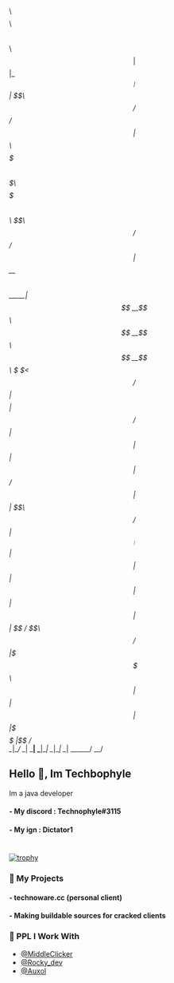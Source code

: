    $$\       $$\ $$$$$$$$\                  $$\                           $$\    
  $$  |     $$  |\__$$  __|                 $$ |                          \$$\   
 $$  /     $$  /    $$ | $$$$$$\   $$$$$$$\ $$$$$$$\  $$$$$$$\   $$$$$$\   \$$\  
$$  /     $$  /     $$ |$$  __$$\ $$  _____|$$  __$$\ $$  __$$\ $$  __$$\   \$$\ 
\$$<     $$  /      $$ |$$$$$$$$ |$$ /      $$ |  $$ |$$ |  $$ |$$ /  $$ |  $$  |
 \$$\   $$  /       $$ |$$   ____|$$ |      $$ |  $$ |$$ |  $$ |$$ |  $$ | $$  / 
  \$$\ $$  /        $$ |\$$$$$$$\ \$$$$$$$\ $$ |  $$ |$$ |  $$ |\$$$$$$  |$$  /  
   \__|\__/         \__| \_______| \_______|\__|  \__|\__|  \__| \______/ \__/   
                                                                                                                                           
    
## Hello 👋, Im Techbophyle

Im a java developer

#### - My discord : Technophyle#3115
#### - My ign : Dictator1

#



[![trophy](https://github-profile-trophy.vercel.app/?username=T3chn0phyl3&no-bg=true)](https://github.com/ryo-ma/github-profile-trophy)
### 🚀 My Projects
#### - technoware.cc (personal client)
#### - Making buildable sources for cracked clients

  
### 👻 PPL I Work With

- [@MiddleClicker](https://github.com/middleclicker)
- [@Rocky_dev](https://github.com/master7720)
- [@Auxol](https://github.com/Auxol)

  

